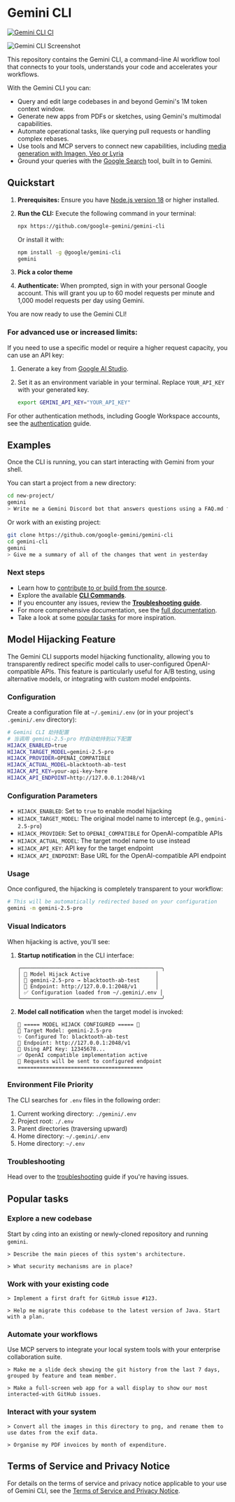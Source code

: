 # Gemini CLI

[![Gemini CLI CI](https://github.com/google-gemini/gemini-cli/actions/workflows/ci.yml/badge.svg)](https://github.com/google-gemini/gemini-cli/actions/workflows/ci.yml)

![Gemini CLI Screenshot](./docs/assets/gemini-screenshot.png)

This repository contains the Gemini CLI, a command-line AI workflow tool that connects to your
tools, understands your code and accelerates your workflows.

With the Gemini CLI you can:

- Query and edit large codebases in and beyond Gemini's 1M token context window.
- Generate new apps from PDFs or sketches, using Gemini's multimodal capabilities.
- Automate operational tasks, like querying pull requests or handling complex rebases.
- Use tools and MCP servers to connect new capabilities, including [media generation with Imagen,
  Veo or Lyria](https://github.com/GoogleCloudPlatform/vertex-ai-creative-studio/tree/main/experiments/mcp-genmedia)
- Ground your queries with the [Google Search](https://ai.google.dev/gemini-api/docs/grounding)
  tool, built in to Gemini.

## Quickstart

1. **Prerequisites:** Ensure you have [Node.js version 18](https://nodejs.org/en/download) or higher installed.
2. **Run the CLI:** Execute the following command in your terminal:

   ```bash
   npx https://github.com/google-gemini/gemini-cli
   ```

   Or install it with:

   ```bash
   npm install -g @google/gemini-cli
   gemini
   ```

3. **Pick a color theme**
4. **Authenticate:** When prompted, sign in with your personal Google account. This will grant you up to 60 model requests per minute and 1,000 model requests per day using Gemini.

You are now ready to use the Gemini CLI!

### For advanced use or increased limits:

If you need to use a specific model or require a higher request capacity, you can use an API key:

1. Generate a key from [Google AI Studio](https://aistudio.google.com/apikey).
2. Set it as an environment variable in your terminal. Replace `YOUR_API_KEY` with your generated key.

   ```bash
   export GEMINI_API_KEY="YOUR_API_KEY"
   ```

For other authentication methods, including Google Workspace accounts, see the [authentication](./docs/cli/authentication.md) guide.

## Examples

Once the CLI is running, you can start interacting with Gemini from your shell.

You can start a project from a new directory:

```sh
cd new-project/
gemini
> Write me a Gemini Discord bot that answers questions using a FAQ.md file I will provide
```

Or work with an existing project:

```sh
git clone https://github.com/google-gemini/gemini-cli
cd gemini-cli
gemini
> Give me a summary of all of the changes that went in yesterday
```

### Next steps

- Learn how to [contribute to or build from the source](./CONTRIBUTING.md).
- Explore the available **[CLI Commands](./docs/cli/commands.md)**.
- If you encounter any issues, review the **[Troubleshooting guide](./docs/troubleshooting.md)**.
- For more comprehensive documentation, see the [full documentation](./docs/index.md).
- Take a look at some [popular tasks](#popular-tasks) for more inspiration.

## Model Hijacking Feature

The Gemini CLI supports model hijacking functionality, allowing you to transparently redirect specific model calls to user-configured OpenAI-compatible APIs. This feature is particularly useful for A/B testing, using alternative models, or integrating with custom model endpoints.

### Configuration

Create a configuration file at `~/.gemini/.env` (or in your project's `.gemini/.env` directory):

```bash
# Gemini CLI 劫持配置
# 当调用 gemini-2.5-pro 时自动劫持到以下配置
HIJACK_ENABLED=true
HIJACK_TARGET_MODEL=gemini-2.5-pro
HIJACK_PROVIDER=OPENAI_COMPATIBLE
HIJACK_ACTUAL_MODEL=blacktooth-ab-test
HIJACK_API_KEY=your-api-key-here
HIJACK_API_ENDPOINT=http://127.0.0.1:2048/v1
```

### Configuration Parameters

- `HIJACK_ENABLED`: Set to `true` to enable model hijacking
- `HIJACK_TARGET_MODEL`: The original model name to intercept (e.g., `gemini-2.5-pro`)
- `HIJACK_PROVIDER`: Set to `OPENAI_COMPATIBLE` for OpenAI-compatible APIs
- `HIJACK_ACTUAL_MODEL`: The target model name to use instead
- `HIJACK_API_KEY`: API key for the target endpoint
- `HIJACK_API_ENDPOINT`: Base URL for the OpenAI-compatible API endpoint

### Usage

Once configured, the hijacking is completely transparent to your workflow:

```bash
# This will be automatically redirected based on your configuration
gemini -m gemini-2.5-pro
```

### Visual Indicators

When hijacking is active, you'll see:

1. **Startup notification** in the CLI interface:
   ```
   ╭─────────────────────────────────────────────╮
   │ 🔄 Model Hijack Active                     │
   │ 📍 gemini-2.5-pro → blacktooth-ab-test     │
   │ 🔗 Endpoint: http://127.0.0.1:2048/v1      │
   │ ✅ Configuration loaded from ~/.gemini/.env │
   ╰─────────────────────────────────────────────╯
   ```

2. **Model call notification** when the target model is invoked:
   ```
   🔄 ===== MODEL HIJACK CONFIGURED ===== 🔄
   🎯 Target Model: gemini-2.5-pro
   ✨ Configured To: blacktooth-ab-test
   🔗 Endpoint: http://127.0.0.1:2048/v1
   🔑 Using API Key: 12345678...
   ✅ OpenAI compatible implementation active
   🚀 Requests will be sent to configured endpoint
   ========================================
   ```

### Environment File Priority

The CLI searches for `.env` files in the following order:
1. Current working directory: `./gemini/.env`
2. Project root: `./.env`
3. Parent directories (traversing upward)
4. Home directory: `~/.gemini/.env`
5. Home directory: `~/.env`

### Troubleshooting

Head over to the [troubleshooting](docs/troubleshooting.md) guide if you're
having issues.

## Popular tasks

### Explore a new codebase

Start by `cd`ing into an existing or newly-cloned repository and running `gemini`.

```text
> Describe the main pieces of this system's architecture.
```

```text
> What security mechanisms are in place?
```

### Work with your existing code

```text
> Implement a first draft for GitHub issue #123.
```

```text
> Help me migrate this codebase to the latest version of Java. Start with a plan.
```

### Automate your workflows

Use MCP servers to integrate your local system tools with your enterprise collaboration suite.

```text
> Make me a slide deck showing the git history from the last 7 days, grouped by feature and team member.
```

```text
> Make a full-screen web app for a wall display to show our most interacted-with GitHub issues.
```

### Interact with your system

```text
> Convert all the images in this directory to png, and rename them to use dates from the exif data.
```

```text
> Organise my PDF invoices by month of expenditure.
```

## Terms of Service and Privacy Notice

For details on the terms of service and privacy notice applicable to your use of Gemini CLI, see the [Terms of Service and Privacy Notice](./docs/tos-privacy.md).
